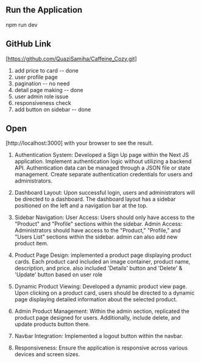 ## Run the Application
npm run dev

## GitHub Link
[https://github.com/QuaziSamiha/Caffeine_Cozy.git]

1. add price to card -- done
2. user profile page
3. pagination -- no need
4. detail page making -- done
5. user admin role issue
6. responsiveness check
7. add button on sidebar -- done

## Open 
[http://localhost:3000] with your browser to see the result.

1. Authentication System:
Developed a Sign Up page within the Next JS application.
Implement authentication logic without utilizing a backend API. Authentication data can be managed through a JSON file or state management.
Create separate authentication credentials for users and administrators.

2. Dashboard Layout:
Upon successful login, users and administrators will be directed to a dashboard.
The dashboard layout has a sidebar positioned on the left and a navigation bar at the top.

3. Sidebar Navigation:
User Access:
Users should only have access to the "Product" and "Profile" sections within the sidebar.
Admin Access:
Administrators should have access to the "Product," "Profile," and "Users List" sections within the sidebar.
admin can also add new product item.

4. Product Page Design:
implemented a product page displaying product cards.
Each product card included an image container, product name, description, and price.
also included 'Details' button and
'Delete' & 'Update' button based on user role

5. Dynamic Product Viewing:
Developed a dynamic product view page.
Upon clicking on a product card, users should be directed to a dynamic page displaying detailed information about the selected product.

6. Admin Product Management:
Within the admin section, replicated the product page designed for users.
Additionally, include delete, and update products button there.

7. Navbar Integration:
Implemented a logout button within the navbar.

8. Responsiveness:
Ensure the application is responsive across various devices and screen sizes.

